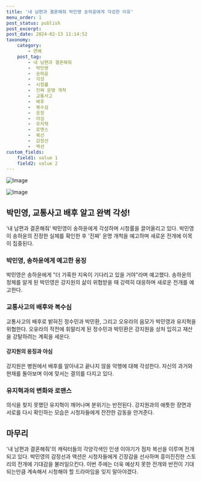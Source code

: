 ```yaml
---
title: '내 남편과 결혼해줘 박민영 송하윤에게 각성한 이유'
menu_order: 1
post_status: publish
post_excerpt: 
post_date: 2024-02-13 11:14:52
taxonomy:
    category:
        - 연예
    post_tag:
        - 내 남편과 결혼해줘
        -  박민영
        -  송하윤
        -  각성
        -  시청률
        -  진짜 운명 개척
        -  교통사고
        -  배후
        -  복수심
        -  응징
        -  야심
        -  유지혁
        -  로맨스
        -  복선
        -  감정선
        -  액션
custom_fields:
    field1: value 1
    field2: value 2
---
```


![Image](https://ssl.pstatic.net/mimgnews/image/410/2024/02/13/0000980874_001_20240213093301427.png?type=w540)

![Image](https://mimgnews.pstatic.net/image/410/2024/02/13/0000980874_002_20240213093301480.png?type=w540)

## 박민영, 교통사고 배후 알고 완벽 각성!  
‘내 남편과 결혼해줘’ 박민영이 송하윤에게 각성하며 시청률을 끌어올리고 있다. 박민영이 송하윤의 진정한 실체를 확인한 후 '진짜' 운명 개척을 예고하며 새로운 전개에 이목이 집중된다.  
### 박민영, 송하윤에게 예고한 응징  
박민영은 송하윤에게 "더 가혹한 지옥이 기다리고 있을 거야"라며 예고했다. 송하윤의 정체를 알게 된 박민영은 강지원의 삶이 위협받을 때 강력히 대응하며 새로운 전개를 예고한다.  
### 교통사고의 배후와 복수심  
교통사고의 배후로 밝혀진 정수민과 박민환, 그리고 오유라의 음모가 박민영과 유지혁을 위협한다. 오유라의 작전에 휘말리게 된 정수민과 박민환은 강지원을 상처 입히고 재산을 강탈하려는 계획을 세운다.  
#### 강지원의 응징과 야심  
강지원은 병원에서 배후를 알아내고 끝나지 않을 악행에 대해 각성한다. 자신의 과거와 현재를 돌아보며 이에 맞서는 결의를 다지고 있다.  
### 유지혁과의 변화와 로맨스  
의식을 찾지 못했던 유지혁이 깨어나며 분위기는 반전된다. 강지원과의 애틋한 장면과 서로를 다시 확인하는 모습은 시청자들에게 잔잔한 감동을 안겨준다.  
## 마무리  
'내 남편과 결혼해줘'의 캐릭터들의 각양각색인 인생 이야기가 점차 복선을 이루며 전개되고 있다. 박민영의 감정선과 액션은 시청자들에게 긴장감을 선사하며 흥미진진한 스토리의 전개에 기대감을 불러일으킨다. 이번 주에는 더욱 예상치 못한 전개와 반전이 기대되는만큼 계속해서 시청해야 할 드라마임을 잊지 말아야겠다.
